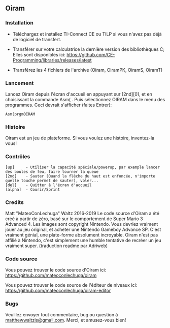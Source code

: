 ﻿## Oiram

### Installation

* Téléchargez et installez TI-Connect CE ou TILP si vous n'avez pas déjà de logiciel de transfert.

* Transférer sur votre calculatrice la dernière version des bibliothèques C; Elles sont disponibles ici:
   https://github.com/CE-Programming/libraries/releases/latest

* Transférez les 4 fichiers de l'archive (Oiram, OiramPK, OiramS, OiramT)

### Lancement

Lancez Oiram depuis l'écran d'accueil en appuyant sur [2nd][0], et en choisissant la commande Asm( . Puis sélectionnez OIRAM dans le menu des programmes.
Ceci devrait s'afficher (faites Entrer):

    Asm(prgmOIRAM

### Histoire

Oiram est un jeu de plateforme. Si vous voulez une histoire, inventez-la vous!


### Contrôles

    [up]     - Utiliser la capacité spéciale/powerup, par exemple lancer des boules de feu, faire tourner la queue
    [2nd]    - Sauter (Quand la flèche du haut est enfoncée, n'importe quelle touche permet de sauter), voler...
    [del]    - Quitter à l'écran d'accueil
    [alpha]  - Courir/Sprint

### Credits

Matt "MateoConLechuga" Waltz 2016-2019
Le code source d'Oiram a été créé à partir de zéro, basé sur le comportement de Super Mario 3 Advanced 4.
Les images sont copyright Nintendo.
Vous devriez vraiment jouer au jeu original, et acheter une Nintendo Gameboy Advance SP.
C'est vraiment génial, une plate-forme absolument incroyable.
Oiram n'est pas affilié à Nintendo, c'est simplement une humble tentative de recréer un jeu vraiment super.
(traduction readme par Adriweb)

### Code source

Vous pouvez trouver le code source d'Oiram ici:
https://github.com/mateoconlechuga/oiram

Vous pouvez trouver le code source de l'éditeur de niveaux ici:
https://github.com/mateoconlechuga/oiram-editor

### Bugs
Veuillez envoyer tout commentaire, bug ou question à matthewwaltzis@gmail.com.
Merci, et amusez-vous bien!
